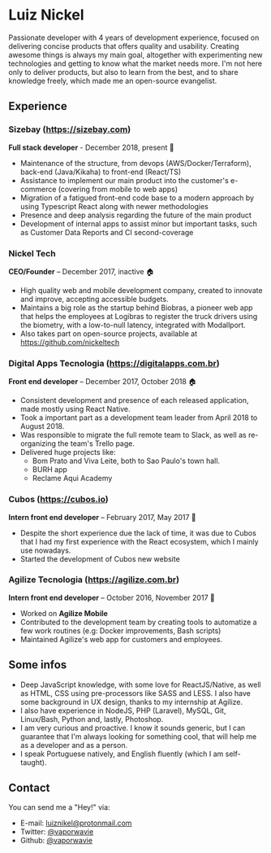 # Luiz Nickel

Passionate developer with 4 years of development experience, focused on delivering concise products that offers quality and usability. Creating awesome things is always my main goal, altogether with experimenting new technologies and getting to know what the market needs more. I'm not here only to deliver products, but also to learn from the best, and to share knowledge freely, which made me an open-source evangelist.

## Experience

### Sizebay (https://sizebay.com)

**Full stack developer** - December 2018, present 🏢

* Maintenance of the structure, from devops (AWS/Docker/Terraform), back-end (Java/Kikaha) to front-end (React/TS)
* Assistance to implement our main product into the customer's e-commerce (covering from mobile to web apps)
* Migration of a fatigued front-end code base to a modern approach by using Typescript React along with newer methodologies
* Presence and deep analysis regarding the future of the main product
* Development of internal apps to assist minor but important tasks, such as Customer Data Reports and CI second-coverage

### Nickel Tech

**CEO/Founder** – December 2017, inactive 🏠

* High quality web and mobile development company, created to innovate and improve, accepting accessible budgets.
* Maintains a big role as the startup behind Biobras, a pioneer web app that helps the employees at Logibras to register the truck drivers using the biometry, with a low-to-null latency, integrated with Modallport.
* Also takes part on open-source projects, available at https://github.com/nickeltech

### Digital Apps Tecnologia (https://digitalapps.com.br)

**Front end developer** – December 2017, October 2018 🏠

* Consistent development and presence of each released application, made mostly using React Native.
* Took a important part as a development team leader from April 2018 to August 2018.
* Was responsible to migrate the full remote team to Slack, as well as re-organizing the team's Trello page.
* Delivered huge projects like: 
  * Bom Prato and Viva Leite, both to Sao Paulo's town hall.
  * BURH app
  * Reclame Aqui Academy

### Cubos (https://cubos.io)

**Intern front end developer** – February 2017, May 2017 🏢

* Despite the short experience due the lack of time, it was due to Cubos that I had my first experience with the React ecosystem, which I mainly use nowadays.
* Started the development of Cubos new website

### Agilize Tecnologia (https://agilize.com.br)

**Intern front end developer** – October 2016, November 2017 🏢

* Worked on **Agilize Mobile**
* Contributed to the development team by creating tools to automatize a few work routines (e.g: Docker improvements, Bash scripts)
* Maintained Agilize's web app for customers and employees.

## Some infos

* Deep JavaScript knowledge, with some love for ReactJS/Native, as well as HTML, CSS using pre-processors like SASS and LESS. I also have some background in UX design, thanks to my internship at Agilize.
* I also have experience in NodeJS, PHP (Laravel), MySQL, Git, Linux/Bash, Python and, lastly, Photoshop.
* I am very curious and proactive. I know it sounds generic, but I can guarantee that I'm always looking for something cool, that will help me as a developer and as a person.
* I speak Portuguese natively, and English fluently (which I am self-taught).

## Contact

You can send me a "Hey!" via:

* E-mail: luiznikel@protonmail.com
* Twitter: [@vaporwavie](https://twitter.com/vaporwavie)
* Github: [@vaporwavie](https://github.com/vaporwavie)

